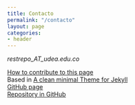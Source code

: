 ```yaml
---
title: Contacto
permalink: "/contacto"
layout: page
categories:
- header
---
```


_restrepo_AT_udea.edu.co_

<i class="fab fa-google-drive"></i> [How to contribute to this page](https://bit.ly/InstitutoDeFisica)<br/>
<i class="fa fa-github"></i> Based in [A clean minimal Theme for Jekyll](http://pranavrajs.github.io/swift/)<br/>
<i class="fa fa-github"></i>   [GitHub page](https://institutodefisica.github.io/)<br/>
<i class="fa fa-github"></i>   [Repository in GitHub](https://github.com/institutodefisica/institutodefisica.github.io)<br/>
